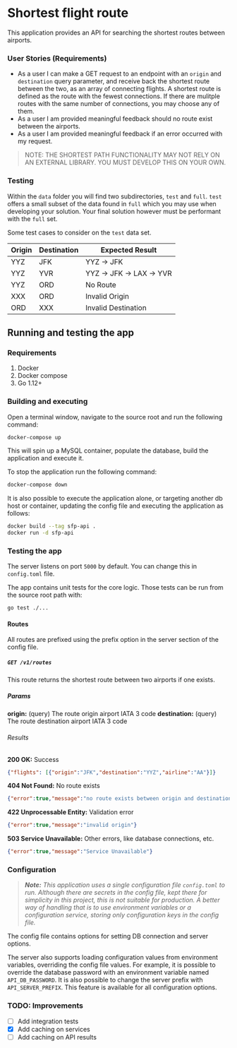 # Shortest flight route

This application provides an API for searching the shortest routes between airports.

### User Stories (Requirements)

- As a user I can make a GET request to an endpoint with an `origin` and `destination` query parameter, and receive back the shortest route between the two, as an array of connecting flights. A shortest route is defined as the route with the fewest connections. If there are mulitple routes with the same number of connections, you may choose any of them. 
- As a user I am provided meaningful feedback should no route exist between the airports.
- As a user I am provided meaningful feedback if an error occurred with my request.

> NOTE: THE SHORTEST PATH FUNCTIONALITY MAY NOT RELY ON AN EXTERNAL LIBRARY. YOU MUST DEVELOP THIS ON YOUR OWN.

### Testing

Within the `data` folder you will find two subdirectories, `test` and `full`. `test` offers a small subset of the data found in `full` which you may use when developing your solution. Your final solution however must be performant with the `full` set.

Some test cases to consider on the `test` data set.

| Origin | Destination | Expected Result          |
|--------|-------------|--------------------------|
| YYZ    | JFK         | YYZ -> JFK               |
| YYZ    | YVR         | YYZ -> JFK -> LAX -> YVR |
| YYZ    | ORD         | No Route                 |
| XXX    | ORD         | Invalid Origin           |
| ORD    | XXX         | Invalid Destination      |

## Running and testing the app

### Requirements

1. Docker
2. Docker compose
3. Go 1.12+

### Building and executing

Open a terminal window, navigate to the source root and run the following command:

```sh
docker-compose up
```

This will spin up a MySQL container, populate the database, build the application and execute it.

To stop the application run the following command:

```sh
docker-compose down
```

It is also possible to execute the application alone, or targeting another db host or container, updating the config file and executing the application as follows:

```sh
docker build --tag sfp-api .
docker run -d sfp-api
```

### Testing the app

The server listens on port `5000` by default. You can change this in `config.toml` file.

The app contains unit tests for the core logic. Those tests can be run from the source root path with:

```sh
go test ./...
```

#### Routes

All routes are prefixed using the prefix option in the server section of the config file.

##### `GET /v1/routes`

This route returns the shortest route between two airports if one exists.

##### Params

**origin:** (query) The route origin airport IATA 3 code
**destination:** (query) The route destination airport IATA 3 code

###### Results

**200 OK:** Success

```json
{"flights": [{"origin":"JFK","destination":"YYZ","airline":"AA"}]}
```

**404 Not Found:** No route exists

```json
{"error":true,"message":"no route exists between origin and destination"}
```

**422 Unprocessable Entity:** Validation error

```json
{"error":true,"message":"invalid origin"}
```

**503 Service Unavailable:** Other errors, like database connections, etc.

```json
{"error":true,"message":"Service Unavailable"}
```

### Configuration

> ***Note:** This application uses a single configuration file `config.toml` to run. Although there are secrets in the config file, kept there for simplicity in this project, this is not suitable for production. A better way of handling that is to use environment variables or a configuration service, storing only configuration keys in the config file.*

The config file contains options for setting DB connection and server options.

The server also supports loading configuration values from environment variables, overriding the config file values. For example, it is possible to override the database password with an environment variable named `API_DB_PASSWORD`. It is also possible to change the server prefix with `API_SERVER_PREFIX`. This feature is available for all configuration options.

### TODO: Improvements

- [ ] Add integration tests
- [x] Add caching on services
- [ ] Add caching on API results
